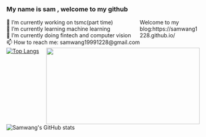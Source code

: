 

<!-- **samwang1228/samwang1228** is a ✨ _special_ ✨ repository because its `README.md` (this file) appears on your GitHub profile. -->

<!-- Here are some ideas to get you started: -->
<h3> My name is sam , welcome to my github </h3>
<div style="float:left;" >
<div>🔭 I’m currently working on tsmc(part time) </div>
<div>🌱 I’m currently learning machine learning </div>
<div>🌱 I’m currently doing fintech and computer vision </div>
<div> 📫 How to reach me: samwang19991228@gmail.com </div>
  </div>
Welcome to my blog:https://samwang1228.github.io/</div>
<img  align = "right"  src ="https://github-readme-stats.vercel.app/api?username=samwang1228&show_icons=true&theme=tokyonight" width="400px" height="200">

[![Top Langs](https://github-readme-stats.vercel.app/api/top-langs/?username=samwang1228&layout=compact)](https://github.com/anuraghazra/github-readme-stats)

![Samwang's GitHub stats](https://github-readme-stats.vercel.app/api?username=samwang1228&show_icons=true&theme=radical)
